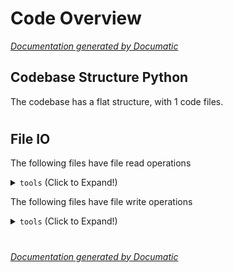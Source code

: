 # Code Overview

[_Documentation generated by Documatic_](https://www.documatic.com)

<!---Documatic-section-Codebase Structure Python-start--->
## Codebase Structure Python

The codebase has a flat structure, with 1 code files.

# #
<!---Documatic-section-Codebase Structure Python-end--->

<!---Documatic-section-File IO-start--->
## File IO

<!---Documatic-block-file_io-start--->
The following files have file read operations

<!---Documatic-block-tools-start--->
<details>
	<summary><code>tools</code> (Click to Expand!)</summary>

* tools.hashcatifer
</details>
<!---Documatic-block-tools-end--->

The following files have file write operations

<!---Documatic-block-tools-start--->
<details>
	<summary><code>tools</code> (Click to Expand!)</summary>

* tools.hashcatifer
</details>
<!---Documatic-block-tools-end--->
<!---Documatic-block-file_io-end--->

# #
<!---Documatic-section-File IO-end--->

[_Documentation generated by Documatic_](https://www.documatic.com)